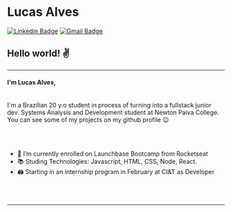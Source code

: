 # Lucas Alves
[![Linkedin Badge](https://img.shields.io/badge/-Lucas_Alves-blue?style=flat-square&logo=Linkedin&logoColor=white&link=https://www.linkedin.com/in/lucas-alves-181182164/)](https://www.linkedin.com/in/lucas-alves-181182164//)
[![Gmail Badge](https://img.shields.io/badge/-lucashas27@gmail.com-c14438?style=flat-square&logo=Gmail&logoColor=white&link=mailto:lucashas27@gmail.com)](mailto:lucashas27@gmail.com)


## Hello world! ✌️

<hr>

#### I'm Lucas Alves, 

<br>
I´m a Brazilian 20 y.o student in process of turning into a fullstack junior dev. Systems Analysis and Development student at Newton Paiva College. You can see some of my projects on my github profile 😉


<br><br>


- 🚀 I’m currently enrolled on Launchbase Bootcamp from Rocketseat 
- 📚 Studing Technologies: Javascript, HTML, CSS, Node, React.
- 🖨 Starting in an internship program in February at CI&T as Developer 

<br><br>
<hr>
